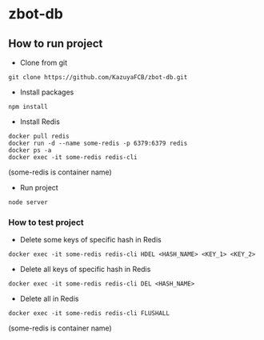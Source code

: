 # zbot-db

## How to run project
- Clone from git
```
git clone https://github.com/KazuyaFCB/zbot-db.git
```
- Install packages
```
npm install
```
- Install Redis
```
docker pull redis
docker run -d --name some-redis -p 6379:6379 redis
docker ps -a
docker exec -it some-redis redis-cli
```
(some-redis is container name)
- Run project
```
node server
```

### How to test project
- Delete some keys of specific hash in Redis
```
docker exec -it some-redis redis-cli HDEL <HASH_NAME> <KEY_1> <KEY_2>
```
- Delete all keys of specific hash in Redis
```
docker exec -it some-redis redis-cli DEL <HASH_NAME>
```
- Delete all in Redis
```
docker exec -it some-redis redis-cli FLUSHALL
```
(some-redis is container name)